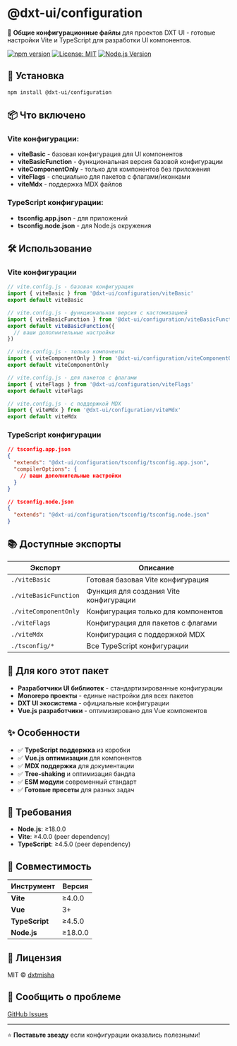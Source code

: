 # @dxt-ui/configuration

🔧 **Общие конфигурационные файлы** для проектов DXT UI - готовые настройки Vite и TypeScript для разработки UI компонентов.

[![npm version](https://badge.fury.io/js/@dxt-ui%2Fconfiguration.svg)](https://www.npmjs.com/package/@dxt-ui/configuration)
[![License: MIT](https://img.shields.io/badge/License-MIT-yellow.svg)](https://opensource.org/licenses/MIT)
[![Node.js Version](https://img.shields.io/badge/node-%3E%3D18.0.0-brightgreen)](https://nodejs.org/)

## 🚀 Установка

```bash
npm install @dxt-ui/configuration
```

## 📦 Что включено

### Vite конфигурации:
- **viteBasic** - базовая конфигурация для UI компонентов
- **viteBasicFunction** - функциональная версия базовой конфигурации
- **viteComponentOnly** - только для компонентов без приложения
- **viteFlags** - специально для пакетов с флагами/иконками
- **viteMdx** - поддержка MDX файлов

### TypeScript конфигурации:
- **tsconfig.app.json** - для приложений
- **tsconfig.node.json** - для Node.js окружения

## 🛠️ Использование

### Vite конфигурации

```javascript
// vite.config.js - базовая конфигурация
import { viteBasic } from '@dxt-ui/configuration/viteBasic'
export default viteBasic

// vite.config.js - функциональная версия с кастомизацией
import { viteBasicFunction } from '@dxt-ui/configuration/viteBasicFunction'
export default viteBasicFunction({
  // ваши дополнительные настройки
})

// vite.config.js - только компоненты
import { viteComponentOnly } from '@dxt-ui/configuration/viteComponentOnly'
export default viteComponentOnly

// vite.config.js - для пакетов с флагами
import { viteFlags } from '@dxt-ui/configuration/viteFlags'
export default viteFlags

// vite.config.js - с поддержкой MDX
import { viteMdx } from '@dxt-ui/configuration/viteMdx'
export default viteMdx
```

### TypeScript конфигурации

```json
// tsconfig.app.json
{
  "extends": "@dxt-ui/configuration/tsconfig/tsconfig.app.json",
  "compilerOptions": {
    // ваши дополнительные настройки
  }
}

// tsconfig.node.json  
{
  "extends": "@dxt-ui/configuration/tsconfig/tsconfig.node.json"
}
```

## 📚 Доступные экспорты

| Экспорт | Описание |
|---------|----------|
| `./viteBasic` | Готовая базовая Vite конфигурация |
| `./viteBasicFunction` | Функция для создания Vite конфигурации |
| `./viteComponentOnly` | Конфигурация только для компонентов |
| `./viteFlags` | Конфигурация для пакетов с флагами |
| `./viteMdx` | Конфигурация с поддержкой MDX |
| `./tsconfig/*` | Все TypeScript конфигурации |

## 🎯 Для кого этот пакет

- **Разработчики UI библиотек** - стандартизированные конфигурации
- **Monorepo проекты** - единые настройки для всех пакетов  
- **DXT UI экосистема** - официальные конфигурации
- **Vue.js разработчики** - оптимизировано для Vue компонентов

## ✨ Особенности

- ✅ **TypeScript поддержка** из коробки
- ✅ **Vue.js оптимизации** для компонентов
- ✅ **MDX поддержка** для документации
- ✅ **Tree-shaking** и оптимизация бандла
- ✅ **ESM модули** современный стандарт
- ✅ **Готовые пресеты** для разных задач

## 🔧 Требования

- **Node.js**: ≥18.0.0
- **Vite**: ≥4.0.0 (peer dependency)
- **TypeScript**: ≥4.5.0 (peer dependency)

## 🤝 Совместимость

| Инструмент | Версия |
|------------|--------|
| **Vite** | ≥4.0.0 |
| **Vue** | 3+ |
| **TypeScript** | ≥4.5.0 |
| **Node.js** | ≥18.0.0 |

## 📄 Лицензия

MIT © [dxtmisha](https://github.com/dxtmisha)

## 🐛 Сообщить о проблеме

[GitHub Issues](https://github.com/dxtmisha/dxt-ui/issues)

---

⭐ **Поставьте звезду** если конфигурации оказались полезными!
